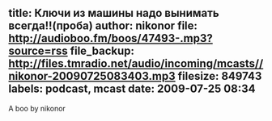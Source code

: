 title: Ключи из машины надо вынимать всегда!!(проба)
author: nikonor
file: http://audioboo.fm/boos/47493-.mp3?source=rss
file_backup: http://files.tmradio.net/audio/incoming/mcasts//nikonor-20090725083403.mp3
filesize: 849743
labels: podcast, mcast
date: 2009-07-25 08:34
---
A boo by nikonor